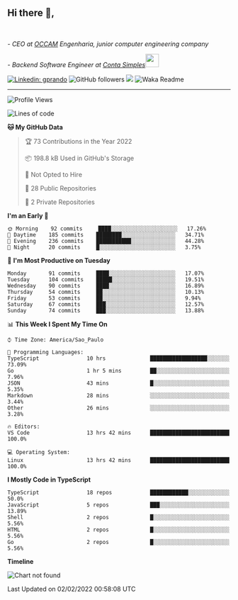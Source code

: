 <h2>Hi there  👋,</h2> </br>

<p><em>- CEO at <a href="https://occamengenharia.com/">OCCAM</a> Engenharia, junior computer engineering company
</em></p>

<p><em>- Backend Software Engineer at <a href="https://contasimples.com">Conta Simples</a><img src="https://media.giphy.com/media/WUlplcMpOCEmTGBtBW/giphy.gif" width="30"> 
</em></p>

[![Linkedin: gprando](https://img.shields.io/badge/-gprando-blue?style=flat-square&logo=Linkedin&logoColor=white&link=https://www.linkedin.com/in/gprando/)](https://www.linkedin.com/in/gprando)
![GitHub followers](https://img.shields.io/github/followers/gprando?label=Follow&style=social)
![](https://visitor-badge.glitch.me/badge?page_id=gprando.gprando)
![Waka Readme](https://github.com/gprando/gprando/workflows/Waka%20Readme/badge.svg)

---
<!--START_SECTION:waka-->
![Profile Views](http://img.shields.io/badge/Profile%20Views-14-blue)

![Lines of code](https://img.shields.io/badge/From%20Hello%20World%20I%27ve%20Written--4%20Million%20lines%20of%20code-blue)

**🐱 My GitHub Data** 

> 🏆 73 Contributions in the Year 2022
 > 
> 📦 198.8 kB Used in GitHub's Storage 
 > 
> 🚫 Not Opted to Hire
 > 
> 📜 28 Public Repositories 
 > 
> 🔑 2 Private Repositories  
 > 
**I'm an Early 🐤** 

```text
🌞 Morning    92 commits     ████░░░░░░░░░░░░░░░░░░░░░   17.26% 
🌆 Daytime    185 commits    ████████░░░░░░░░░░░░░░░░░   34.71% 
🌃 Evening    236 commits    ███████████░░░░░░░░░░░░░░   44.28% 
🌙 Night      20 commits     █░░░░░░░░░░░░░░░░░░░░░░░░   3.75%

```
📅 **I'm Most Productive on Tuesday** 

```text
Monday       91 commits     ████░░░░░░░░░░░░░░░░░░░░░   17.07% 
Tuesday      104 commits    █████░░░░░░░░░░░░░░░░░░░░   19.51% 
Wednesday    90 commits     ████░░░░░░░░░░░░░░░░░░░░░   16.89% 
Thursday     54 commits     ██░░░░░░░░░░░░░░░░░░░░░░░   10.13% 
Friday       53 commits     ██░░░░░░░░░░░░░░░░░░░░░░░   9.94% 
Saturday     67 commits     ███░░░░░░░░░░░░░░░░░░░░░░   12.57% 
Sunday       74 commits     ███░░░░░░░░░░░░░░░░░░░░░░   13.88%

```


📊 **This Week I Spent My Time On** 

```text
⌚︎ Time Zone: America/Sao_Paulo

💬 Programming Languages: 
TypeScript               10 hrs              ██████████████████░░░░░░░   73.09% 
Go                       1 hr 5 mins         ██░░░░░░░░░░░░░░░░░░░░░░░   7.96% 
JSON                     43 mins             █░░░░░░░░░░░░░░░░░░░░░░░░   5.35% 
Markdown                 28 mins             ░░░░░░░░░░░░░░░░░░░░░░░░░   3.44% 
Other                    26 mins             ░░░░░░░░░░░░░░░░░░░░░░░░░   3.28%

🔥 Editors: 
VS Code                  13 hrs 42 mins      █████████████████████████   100.0%

💻 Operating System: 
Linux                    13 hrs 42 mins      █████████████████████████   100.0%

```

**I Mostly Code in TypeScript** 

```text
TypeScript               18 repos            ████████████░░░░░░░░░░░░░   50.0% 
JavaScript               5 repos             ███░░░░░░░░░░░░░░░░░░░░░░   13.89% 
Shell                    2 repos             █░░░░░░░░░░░░░░░░░░░░░░░░   5.56% 
HTML                     2 repos             █░░░░░░░░░░░░░░░░░░░░░░░░   5.56% 
Go                       2 repos             █░░░░░░░░░░░░░░░░░░░░░░░░   5.56%

```


**Timeline**

![Chart not found](https://raw.githubusercontent.com/gprando/gprando/master/charts/bar_graph.png) 


 Last Updated on 02/02/2022 00:58:08 UTC
<!--END_SECTION:waka-->